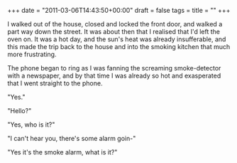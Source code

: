 +++
date = "2011-03-06T14:43:50+00:00"
draft = false
tags = 
title = ""
+++
<p>I walked out of the house, closed and locked the front door, and walked a part way down the street. It was about then that I realised that I'd left the oven on. It was a hot day, and the sun's heat was already insufferable, and this made the trip back to the house and into the smoking kitchen that much more frustrating.</p>&#13;
<p>The phone began to ring as I was fanning the screaming smoke-detector with a newspaper, and by that time I was already so hot and exasperated that I went straight to the phone.</p>&#13;
<p>"Yes."</p>&#13;
<p>"Hello?"</p>&#13;
<p>"Yes, who is it?"</p>&#13;
<p>"I can't hear you, there's some alarm goin-"</p>&#13;
<p>"Yes it's the smoke alarm, what is it?"</p> 